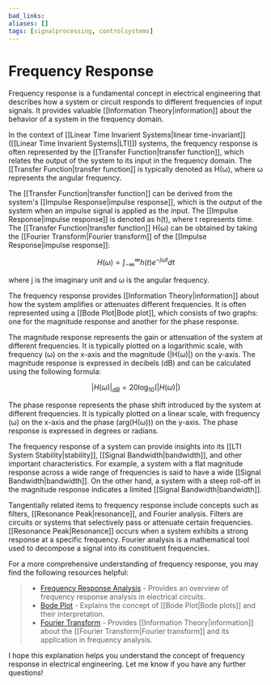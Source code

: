 ```yaml
---
bad_links: 
aliases: []
tags: [signalprocessing, controlsystems]
---
```

# Frequency Response

Frequency response is a fundamental concept in electrical engineering that describes how a system or circuit responds to different frequencies of input signals. It provides valuable [[Information Theory|information]] about the behavior of a system in the frequency domain.

In the context of [[Linear Time Invarient Systems|linear time-invariant]] ([[Linear Time Invarient Systems|LTI]]) systems, the frequency response is often represented by the [[Transfer Function|transfer function]], which relates the output of the system to its input in the frequency domain. The [[Transfer Function|transfer function]] is typically denoted as H(ω), where ω represents the angular frequency.

The [[Transfer Function|transfer function]] can be derived from the system's [[Impulse Response|impulse response]], which is the output of the system when an impulse signal is applied as the input. The [[Impulse Response|impulse response]] is denoted as h(t), where t represents time. The [[Transfer Function|transfer function]] H(ω) can be obtained by taking the [[Fourier Transform|Fourier transform]] of the [[Impulse Response|impulse response]]:

$$
H(\omega) = \int_{-\infty}^{\infty} h(t) e^{-j\omega t} dt
$$

where j is the imaginary unit and ω is the angular frequency.

The frequency response provides [[Information Theory|information]] about how the system amplifies or attenuates different frequencies. It is often represented using a [[Bode Plot|Bode plot]], which consists of two graphs: one for the magnitude response and another for the phase response.

The magnitude response represents the gain or attenuation of the system at different frequencies. It is typically plotted on a logarithmic scale, with frequency (ω) on the x-axis and the magnitude (|H(ω)|) on the y-axis. The magnitude response is expressed in decibels (dB) and can be calculated using the following formula:

$$
|H(\omega)|_{dB} = 20 \log_{10}(|H(\omega)|)
$$

The phase response represents the phase shift introduced by the system at different frequencies. It is typically plotted on a linear scale, with frequency (ω) on the x-axis and the phase (arg(H(ω))) on the y-axis. The phase response is expressed in degrees or radians.

The frequency response of a system can provide insights into its [[LTI System Stability|stability]], [[Signal Bandwidth|bandwidth]], and other important characteristics. For example, a system with a flat magnitude response across a wide range of frequencies is said to have a wide [[Signal Bandwidth|bandwidth]]. On the other hand, a system with a steep roll-off in the magnitude response indicates a limited [[Signal Bandwidth|bandwidth]].

Tangentially related items to frequency response include concepts such as filters, [[Resonance Peak|resonance]], and Fourier analysis. Filters are circuits or systems that selectively pass or attenuate certain frequencies. [[Resonance Peak|Resonance]] occurs when a system exhibits a strong response at a specific frequency. Fourier analysis is a mathematical tool used to decompose a signal into its constituent frequencies.

For a more comprehensive understanding of frequency response, you may find the following resources helpful:

> - [Frequency Response Analysis](https://www.electronics-tutorials.ws/filter/filter_2.html) - Provides an overview of frequency response analysis in electrical circuits.
> - [Bode Plot](https://en.wikipedia.org/wiki/Bode_plot) - Explains the concept of [[Bode Plot|Bode plots]] and their interpretation.
> - [Fourier Transform](https://en.wikipedia.org/wiki/Fourier_transform) - Provides [[Information Theory|information]] about the [[Fourier Transform|Fourier transform]] and its application in frequency analysis.

I hope this explanation helps you understand the concept of frequency response in electrical engineering. Let me know if you have any further questions!